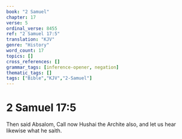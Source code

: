 ```yaml
---
book: "2 Samuel"
chapter: 17
verse: 5
ordinal_verse: 8455
ref: "2 Samuel 17:5"
translation: "KJV"
genre: "History"
word_count: 17
topics: []
cross_references: []
grammar_tags: [inference-opener, negation]
thematic_tags: []
tags: ["Bible","KJV","2-Samuel"]
---
```


# 2 Samuel 17:5

Then said Absalom, Call now Hushai the Archite also, and let us hear likewise what he saith.
